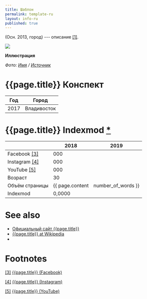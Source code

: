 ```yaml
---
title: Шаблон
permalink: template-ru
layout: info-ru
published: true
---
```


(Осн. 2013, город) --- описание <span id="a1">[\[1\]](#f1)</span>.

![](/encyclopedia/images/{{page.permalink}}.jpg)

**Иллюстрация**

*Фото: [Имя](index) / [Источник](index)*

# {{page.title}} Конспект

|Год|Город|
|-|-|
|2017|Владивосток|

# {{page.title}} Indexmod [*](indexmod)

||2018|2019|
|-|-|-|
|Facebook <span id="a3">[\[3\]](#f3)</span>|000||
|Instagram <span id="a4">[\[4\]](#f4)</span>|000||
|YouTube <span id="a5">[\[5\]](#f5)</span>|000||
|Возраст|30||
|Объём страницы|{{ page.content | number_of_words }}||
|Indexmod|0,0000||

# See also

+ [Официальный сайт {{page.title}}](index)
+ [{{page.title}} at Wikipedia](index)
+ 

# Footnotes

[[3]](#a3) <span id="f3"></span> [{{page.title}} (Facebook)](index)

[[4]](#a4) <span id="f4"></span> [{{page.title}} (Instagram)](index)

[[5]](#a5) <span id="f5"></span> [{{page.title}} (YouTube)](index)
